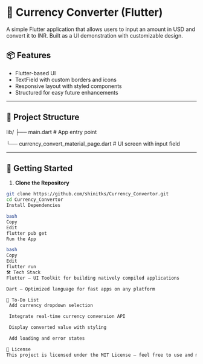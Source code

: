# 💱 Currency Converter (Flutter)

 A simple Flutter application that allows users to input an amount in USD and convert it to INR. Built as a UI demonstration with customizable design.

## 📦 Features

- Flutter-based UI
- TextField with custom borders and icons
- Responsive layout with styled components
- Structured for easy future enhancements

---

## 📁 Project Structure

lib/
├── main.dart # App entry point

  └── currency_convert_material_page.dart # UI screen with input field

---

## 🚀 Getting Started

1. **Clone the Repository**
```bash
git clone https://github.com/shinitks/Currency_Convertor.git
cd Currency_Convertor
Install Dependencies

bash
Copy
Edit
flutter pub get
Run the App

bash
Copy
Edit
flutter run
🛠️ Tech Stack
Flutter – UI Toolkit for building natively compiled applications

Dart – Optimized language for fast apps on any platform

📌 To-Do List
 Add currency dropdown selection

 Integrate real-time currency conversion API

 Display converted value with styling

 Add loading and error states

📝 License
This project is licensed under the MIT License – feel free to use and modify it for personal or commercial projects.
